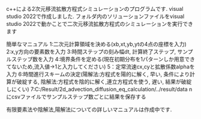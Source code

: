 c++による2次元移流拡散方程式シミュレーションのプログラムです.
visual studio 2022で作成しました.
フォルダ内のソリューションファイルをvisual studio 2022で動かことで二次元移流拡散方程式のシミュレーションを実行できます

簡単なマニュアル
1:二次元計算領域を決める(xb,xt,yb,ytの4点の座標を入力)
2:x,y方向の要素数を入力
3:時間ステップの刻み幅dt, 計算終了ステップ, サンプルステップ数を入力
4:境界条件を定める(現在初期分布を1パターンしか用意できてないため,流入値->1と入力してください)
5：定常流速cx,cyと拡散係数alphaを入力
6:時間進行スキームの決定(陽解法:方程式を陽的に解く, 早い, 条件により計算が破綻する, 陰解法:方程式を陰的に解く,連立方程式を使う, 遅い, 結果が破綻しにくい)
7:C:/Result/2d_advection_diffusion_eq_calculation/../result/data n　にcsvファイルでサンプルステップ数ごとに結果を保存する

有限要素法や陰解法,陽解法についての詳しいマニュアルは作成中です.



